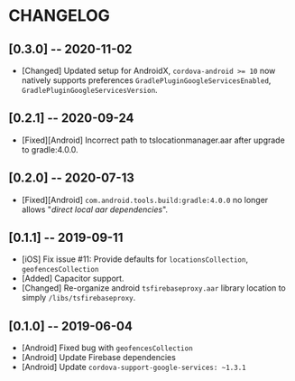 # CHANGELOG

## [0.3.0] -- 2020-11-02
* [Changed] Updated setup for AndroidX, `cordova-android >= 10` now natively supports preferences `GradlePluginGoogleServicesEnabled`, `GradlePluginGoogleServicesVersion`.

## [0.2.1] -- 2020-09-24
* [Fixed][Android] Incorrect path to tslocationmanager.aar after upgrade to gradle:4.0.0.

## [0.2.0] -- 2020-07-13
* [Fixed][Android] `com.android.tools.build:gradle:4.0.0` no longer allows "*direct local aar dependencies*".

## [0.1.1] -- 2019-09-11
- [iOS] Fix issue #11:  Provide defaults for `locationsCollection`, `geofencesCollection`
- [Added] Capacitor support.
- [Changed] Re-organize android `tsfirebaseproxy.aar` library location to simply `/libs/tsfirebaseproxy`.

## [0.1.0] -- 2019-06-04
- [Android] Fixed bug with `geofencesCollection`
- [Android] Update Firebase dependencies
- [Android] Update `cordova-support-google-services: ~1.3.1`
